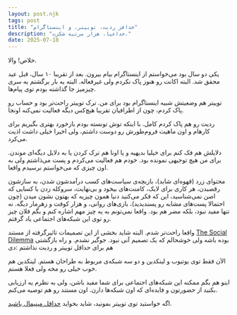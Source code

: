 ```yaml
---
layout: post.njk
tags: post
title: "خدافز ردیت، توییتر، و اینستاگرام"
description: "خداعیا، هزار مرتبه شکرت."
date: 2025-07-18
---
```


خلاص! والا.

یکی دو سال بود می‌خواستم از اینستاگرام بیام بیرون. بعد از تقریبا ۱۰ سال، قبل عید محقق شد. البته اکانت رو هنوز پاک نکردم ولی غیرفعاله. البته یه بار برگشتم یه سری چیزمیز جا گذاشته بودم توی پیام‌ها.

توییتر هم وضعیتش شبیه اینستاگرام بود برای من. ترک توییتر راحت‌تر بود و حساب رو پاک کردم، چون از اطرافیان تقریبا هیچ‌کس دیگه فعالیت نمی‌کنه اونجا.

ردیت رو هم پاک کردم کامل. با اینکه توش تونسته بودم بازخورد بهتری بگیریم برای کارهام و اون ماهیت فروم‌طورش رو دوست داشتم، ولی اخیرا خیلی داشت اذیت می‌کرد.

دلایلش هم فک کنم برای خیلیا بدیهیه و یا اونا هم ترک کردن یا به دلایل دیگه‌ای موندن. برای من هیچ توجیهی نمونده بود. خودم هم فعالیت می‌کردم و پست می‌ذاشتم ولی به اون چیزی که می‌خواستم نرسیدم واقعا.

محتوای زرد (قهوه‌ای شاید)، بازیچه‌ی سیاست‌های کسب درآمدشون شدن، به سازشون رقصیدن، هر کاری برای لایک، کامنت‌های بیخود و بی‌نهایت، سروکله زدن با کسایی که اصن نمی‌شناسید، این که فکر می‌کنید دنیا همون چیزیه که بهتون نشون میدن (چون احتمالا پست‌های مشابه رو پسندیدید)، بازی‌های روانی، و هزار کوفت و زهرمار دیگه. نه تنها مفید نبود، بلکه مضر هم بود. واقعا نمی‌تونم به یه چیز مهم اشاره کنم و بگم فلان چیز رو توی این شبکه‌های اجتماعی یاد گرفتم.

واقعا راحت‌تر شدم. البته شاید بخشی از این تصمیمات تاثیرگرفته از مستند
<a href="https://www.imdb.com/title/tt11464826/" target="_blank">The Social Dilemma</a>
بوده باشه ولی خوشحالم که یک تصمیم آنی نبود. جوگیر نشدم. و راه بازگشتی هم برای  حداقل توییتر و ردیت  نذاشتم :دی

الآن فقط توی یوتیوب و لینکدین و دو سه شبکه‌ی مربوط به طراحان هستم. لینکدین هم خوب خیلی رو مخه ولی فعلا هستم.

اینو هم بگم ممکنه این شبکه‌های اجتماعی برای شما مفید باشن، ولی به نظرم یه ارزیابی بکنید از حضورتون و فایده‌ای که اون شبکه‌ها دارن. اون مستند رو هم توصیه می‌کنم.

اگه خواستید توی توییتر بمونید، شاید بخواید
[حداقل مینیمال باشید](/minimal-twitter).
